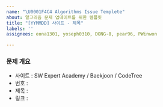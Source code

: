 ```yaml
---
name: "\U0001F4C4 Algorithms Issue Templete"
about: 알고리즘 문제 업데이트를 위한 템플릿
title: "[YYMMDD] 사이트 - 제목"
labels: ''
assignees: eona1301, yoseph0310, DONG-8, pear96, PWinwon

---
```


### 문제 개요

- 사이트 : SW Expert Academy / Baekjoon / CodeTree
- 번호 : 
- 제목 : 
- 링크 :
